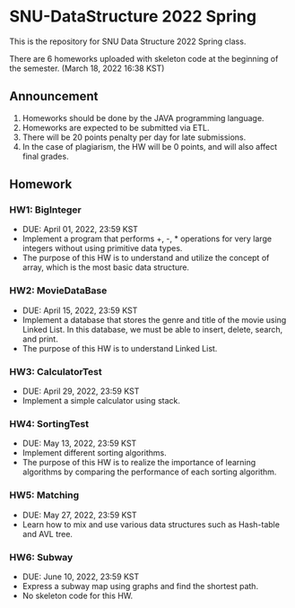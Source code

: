 # SNU-DataStructure 2022 Spring
This is the repository for SNU Data Structure 2022 Spring class.

There are 6 homeworks uploaded with skeleton code at the beginning of the semester. (March 18, 2022 16:38 KST)

## Announcement
1. Homeworks should be done by the JAVA programming language.
2. Homeworks are expected to be submitted via ETL.
3. There will be 20 points penalty per day for late submissions.
4. In the case of plagiarism, the HW will be 0 points, and will also affect final grades.


## Homework
### HW1: BigInteger
* DUE: April 01, 2022, 23:59 KST
* Implement a program that performs +, -, * operations for very large integers without using primitive data types.
* The purpose of this HW is to understand and utilize the concept of array, which is the most basic data structure.

### HW2: MovieDataBase
* DUE: April 15, 2022, 23:59 KST
* Implement a database that stores the genre and title of the movie using Linked List. In this database, we must be able to insert, delete, search, and print.
* The purpose of this HW is to understand Linked List.

### HW3: CalculatorTest
* DUE: April 29, 2022, 23:59 KST
* Implement a simple calculator using stack.

### HW4: SortingTest
* DUE: May 13, 2022, 23:59 KST
* Implement different sorting algorithms.
* The purpose of this HW is to realize the importance of learning algorithms by comparing the performance of each sorting algorithm.

### HW5: Matching
* DUE: May 27, 2022, 23:59 KST
* Learn how to mix and use various data structures such as Hash-table and AVL tree.

### HW6: Subway
* DUE: June 10, 2022, 23:59 KST
* Express a subway map using graphs and find the shortest path.
* No skeleton code for this HW.
